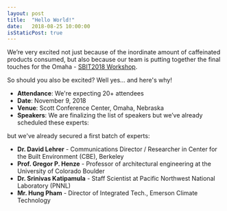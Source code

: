```yaml
---
layout: post
title:  "Hello World!"
date:   2018-08-25 10:00:00
isStaticPost: true
---
```


We’re very excited not just because of the inordinate amount of caffeinated products consumed,
but also because our team is putting together the final touches for the Omaha  - [SBIT2018 Workshop](https://unl-smart.github.io/SBIT2018).

So should you also be excited? Well yes... and here's why!

* **Attendance**: We're expecting 20+ attendees
* **Date**: November 9, 2018
* **Venue**: Scott Conference Center, Omaha, Nebraska
* **Speakers**: We are finalizing the list of speakers but we’ve already scheduled these experts:

but we've already secured a first batch of experts:

* **Dr.	David	Lehrer** - Communications Director / Researcher in Center for the Built Environment (CBE), Berkeley<br>
* **Prof.	Gregor P. Henze** - Professor of architectural engineering at the University of Colorado Boulder <br>
* **Dr.	Srinivas Katipamula** -  Staff Scientist at Pacific Northwest National Laboratory (PNNL)<br>
* **Mr.	Hung 	Pham** - Director of Integrated Tech., Emerson Climate Technology<br>
